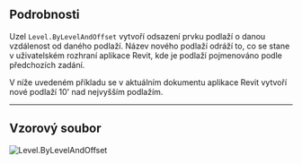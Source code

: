 ## Podrobnosti
Uzel `Level.ByLevelAndOffset` vytvoří odsazení prvku podlaží o danou vzdálenost od daného podlaží. Název nového podlaží odráží to, co se stane v uživatelském rozhraní aplikace Revit, kde je podlaží pojmenováno podle předchozích zadání.

V níže uvedeném příkladu se v aktuálním dokumentu aplikace Revit vytvoří nové podlaží 10' nad nejvyšším podlažím.
___
## Vzorový soubor

![Level.ByLevelAndOffset](./Revit.Elements.Level.ByLevelAndOffset_img.jpg)
